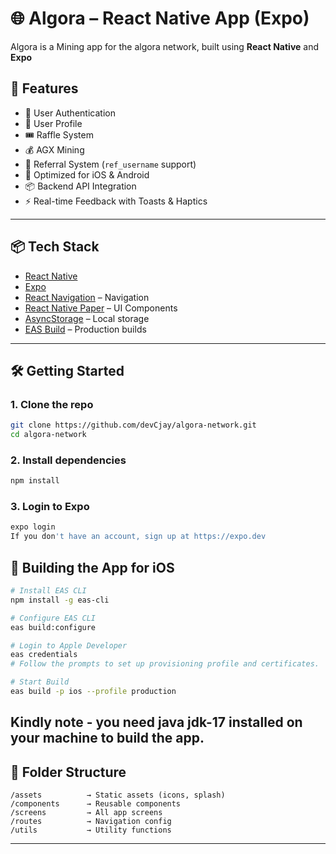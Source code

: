 # 🌐 Algora – React Native App (Expo)

Algora is a Mining app for the algora network, built using **React Native** and **Expo**

## 🚀 Features

- 🔐 User Authentication
- 📝 User Profile
- 🎟️ Raffle System
- 💰 AGX Mining
- 👥 Referral System (`ref_username` support)
- 📱 Optimized for iOS & Android
- 📦 Backend API Integration
- ⚡ Real-time Feedback with Toasts & Haptics

---

## 📦 Tech Stack

- [React Native](https://reactnative.dev/)
- [Expo](https://expo.dev/)
- [React Navigation](https://reactnavigation.org/) – Navigation
- [React Native Paper](https://callstack.github.io/react-native-paper/) – UI Components 
- [AsyncStorage](https://react-native-async-storage.github.io/async-storage/) – Local storage
- [EAS Build](https://docs.expo.dev/build/introduction/) – Production builds

---

## 🛠️ Getting Started

### 1. Clone the repo

```bash
git clone https://github.com/devCjay/algora-network.git
cd algora-network
```

### 2. Install dependencies

```bash
npm install
```

### 3. Login to Expo

```bash
expo login
If you don't have an account, sign up at https://expo.dev
```


## 📱 Building the App for iOS

```bash
# Install EAS CLI
npm install -g eas-cli

# Configure EAS CLI
eas build:configure

# Login to Apple Developer
eas credentials
# Follow the prompts to set up provisioning profile and certificates.

# Start Build
eas build -p ios --profile production

````

## Kindly note - you need java jdk-17 installed on your machine to build the app.

## 📂 Folder Structure

```
/assets          → Static assets (icons, splash)
/components      → Reusable components
/screens         → All app screens
/routes          → Navigation config
/utils           → Utility functions
```

---



